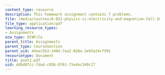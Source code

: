 ```yaml
---
content_type: resource
description: This homework assignment contains 7 problems.
file: /media/courses/8-022-physics-ii-electricity-and-magnetism-fall-2004/ddbd87ccfda4c85b876171e4ec340c17_pset1.pdf
file_type: application/pdf
learning_resource_types:
- Assignments
ocw_type: OCWFile
parent_title: Assignments
parent_type: CourseSection
parent_uid: 44eec5b3-2404-7aa2-028a-2e93a24cf591
resourcetype: Document
title: pset1.pdf
uid: ddbd87cc-fda4-c85b-8761-71e4ec340c17
---
```

